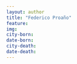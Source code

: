 ```yaml
---
layout: author
title: "Federico Proaño"
feature: 
img:
city-born: 
date-born: 
city-death: 
date-death:
---
```

